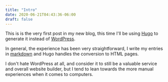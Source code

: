 ```yaml
---
title: "Intro"
date: 2020-06-21T04:43:36-06:00
draft: false
---
```


This is is the very first post in my new blog, this time I'll be using
[Hugo](https://gohugo.io) to generate it instead of [WordPress](https://wordpress.org).

In general, the experience has been very straightforward, I write my entries in
[markdown](https://en.wikipedia.org/wiki/Markdown) and Hugo handles the
conversion to HTML pages.

I don't hate WordPress at all, and consider it to still be a valuable service
and overall website builder, but I tend to lean towards the more manual
experiences when it comes to computers.

